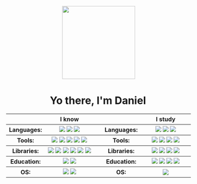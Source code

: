 <div id="header" align="center">&nbsp;<img src="https://media.giphy.com/media/juua9i2c2fA0AIp2iq/giphy.gif" width="200" /></div>
<h1 align="center">Yo there, I'm Daniel</h1>
<table style="height: 486px; width: 100.569%;" width="100%">
<tbody>
<tr>
<th style="width: 15.2653%;">&nbsp;</th>
<th style="width: 35.379%; text-align: center;">I know</th>
<th style="width: 4.3437%;">&nbsp;</th>
<th style="width: 8.9161%;">&nbsp;</th>
<th style="width: 189.597%; text-align: center;">I study</th>
</tr>
<tr style="height: 18px;">
<th style="height: 18px; width: 15.2653%;">Languages:</th>
<th style="height: 18px; width: 35.379%; text-align: center;"><img src="https://img.shields.io/badge/Python-blue?logo=python&amp;logoColor=F5F551&amp;style=for-the-badge" /> <img src="https://img.shields.io/badge/Html5-blue?logo=html5&amp;logoColor=F5F551&amp;style=for-the-badge" /> <img src="https://img.shields.io/badge/CSS3-blue?logo=css3&amp;logoColor=F5F551&amp;style=for-the-badge" /> </th>
<th style="width: 4.3437%;">&nbsp;</th>
<th style="height: 18px; width: 8.9161%;">Languages:</th>
<th style="height: 18px; width: 189.597%; text-align: center;"><img src="https://img.shields.io/badge/SQL-blue?logo=sql&amp;logoColor=F5F551&amp;style=for-the-badge" /> <img src="https://img.shields.io/badge/JavaScript-blue?logo=javascript&amp;logoColor=F5F551&amp;style=for-the-badge" /> <img src="https://img.shields.io/badge/English-blue?logo=english&amp;logoColor=F5F551&amp;style=for-the-badge" /></th>
</tr>
<tr style="height: 18px;">
<th style="height: 18px; width: 15.2653%;">Tools:</th> 
<th style="height: 18px; width: 35.379%;"><img src="https://img.shields.io/badge/PyCharm-131311?logo=pycharm&amp;logoColor=white&amp;style=for-the-badge" /> <img src="https://img.shields.io/badge/GitHub-131311?logo=github&amp;logoColor=white&amp;style=for-the-badge" /> <img src="https://img.shields.io/badge/Jupyter-131311?logo=jupyter&amp;logoColor=white&amp;style=for-the-badge" /> <img src="https://img.shields.io/badge/Jira-131311?logo=jira&amp;logoColor=white&amp;style=for-the-badge" /> <img src="https://img.shields.io/badge/Visual Studio Code-131311?logo=Visual Studio Code&amp;logoColor=white&amp;style=for-the-badge" /></th>
<th style="width: 4.3437%;">&nbsp;</th>
<th style="height: 18px; width: 8.9161%;">Tools:</th>
<th style="height: 18px; width: 189.597%;"><img src="https://img.shields.io/badge/Kivy-131311?logo=android&amp;logoColor=white&amp;style=for-the-badge" /> <img src="https://img.shields.io/badge/Flask-131311?logo=Flask&amp;logoColor=white&amp;style=for-the-badge" /> <img src="https://img.shields.io/badge/Django-131311?logo=Django&amp;logoColor=white&amp;style=for-the-badge" /> <img src="https://img.shields.io/badge/Git-E5920B?logo=git&amp;logoColor=white&amp;style=for-the-badge" /></th>
</tr>
<tr style="height: 18px;">
<th style="height: 18px; width: 15.2653%;">Libraries:</th>
<th style="height: 18px; width: 35.379%;"><img src="https://img.shields.io/badge/Tkinter-35AC6F?logo=python&amp;logoColor=F5F551&amp;style=for-the-badge" /> <img src="https://img.shields.io/badge/Itertools-35AC6F?logo=python&amp;logoColor=F5F551&amp;style=for-the-badge" /> <img src="https://img.shields.io/badge/Random-35AC6F?logo=python&amp;logoColor=F5F551&amp;style=for-the-badge" /> <img src="https://img.shields.io/badge/Calendar-35AC6F?logo=python&amp;logoColor=F5F551&amp;style=for-the-badge" /> <img src="https://img.shields.io/badge/Datetime-35AC6F?logo=python&amp;logoColor=F5F551&amp;style=for-the-badge" /> <img src="https://img.shields.io/badge/Bisect-35AC6F?logo=python&amp;logoColor=F5F551&amp;style=for-the-badge" /></th>
<th style="width: 4.3437%;">&nbsp;</th>
<th style="height: 18px; width: 8.9161%;">Libraries:</th>
<th style="height: 18px; width: 189.597%;"><img src="https://img.shields.io/badge/Numpy-35AC6F?logo=python&amp;logoColor=F5F551&amp;style=for-the-badge" /> <img src="https://img.shields.io/badge/Selenium-35AC6F?logo=python&amp;logoColor=F5F551&amp;style=for-the-badge" /> <img src="https://img.shields.io/badge/SQLite3-35AC6F?logo=python&amp;logoColor=F5F551&amp;style=for-the-badge" /> <img src="https://img.shields.io/badge/MySQL-35AC6F?logo=python&amp;logoColor=F5F551&amp;style=for-the-badge" /></th>
</tr>
<tr style="height: 18px;">
<th style="height: 18px; width: 15.2653%;">Education:</th>
<th style="height: 18px; width: 35.379%;"><img src="https://img.shields.io/badge/Stepik-D29B79?logo=stepik&amp;logoColor=white&amp;style=for-the-badge" /> <img src="https://img.shields.io/badge/Stack Overflow-D29B79?logo=stackoverflow&amp;logoColor=white&amp;style=for-the-badge" /></th>
<th style="width: 4.3437%;">&nbsp;</th>
<th style="height: 18px; width: 8.9161%;">Education:</th>
<th style="height: 18px; width: 189.597%;"><img src="https://img.shields.io/badge/Codewars-E58B93?logo=codewars&amp;logoColor=white&amp;style=for-the-badge" /> <img src="https://img.shields.io/badge/Duolingo-E58B93?logo=duolingo&amp;logoColor=white&amp;style=for-the-badge" /> <img src="https://img.shields.io/badge/Memrise-E58B93?logo=english&amp;logoColor=white&amp;style=for-the-badge" /> <img src="https://img.shields.io/badge/Lingualeo-E58B93?logo=english&amp;logoColor=white&amp;style=for-the-badge" /></th>
</tr>
<tr style="height: 18px;">
<th style="height: 18px; width: 15.2653%;">OS:</th>
<th style="height: 18px; width: 35.379%;"><img src="https://img.shields.io/badge/Windows-E58B93?logo=windows&amp;logoColor=white&amp;style=for-the-badge" /> <img src="https://img.shields.io/badge/VirtualBox-E58B93?logo=VirtualBox&amp;logoColor=white&amp;style=for-the-badge" /></th>
<th style="width: 4.3437%;">&nbsp;</th>
<th style="height: 18px; width: 8.9161%;">OS:</th>
<th style="height: 18px; width: 189.597%;"><img src="https://img.shields.io/badge/Linux Ubuntu-F292A5?logo=linux&amp;logoColor=white&amp;style=for-the-badge" /></th>
</tr>
</tbody>
</table>

